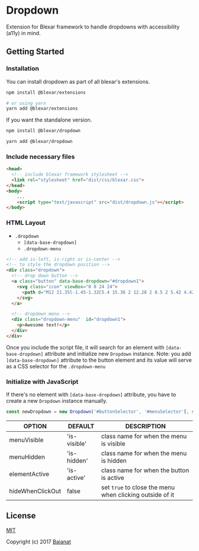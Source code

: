 # Dropdown

Extension for Blexar framework to handle dropdowns with accessibility (a11y) in mind.

## Getting Started

### Installation

You can install dropdown as part of all blexar's extensions.

```bash
npm install @blexar/extensions

# or using yarn
yarn add @blexar/extensions
```

If you want the standalone version.

```bash
npm install @blexar/dropdown

yarn add @blexar/dropdown
```

### Include necessary files

``` html
<head>
  <!-- include blexar framework stylesheet -->
  <link rel="stylesheet" href="dist/css/blexar.css">
</head>
<body>
    ...
    <script type="text/javascript" src="dist/dropdown.js"></script>
</body>
```

### HTML Layout

* `.dropdown`
  * `[data-base-dropdown]`
  * `.dropdown-menu`

``` html
<!-- add is-left, is-right or is-center -->
<!-- to style the dropdown position -->
<div class="dropdown">
  <!-- drop down button -->
  <a class="button" data-base-dropdown="#dropdown1">
    <svg class="icon" viewBox="0 0 24 24">
      <path d="M12 21.35l-1.45-1.32C5.4 15.36 2 12.28 2 8.5 2 5.42 4.42 3 7.5 3c1.74 0 3.41.81 4.5 2.09C13.09 3.81 14.76 3 16.5 3 19.58 3 22 5.42 22 8.5c0 3.78-3.4 6.86-8.55 11.54L12 21.35z"/>
    </svg>
  </a>

  <!-- dropdown menu -->
  <div class="dropdown-menu"  id="dropdown1">
    <p>Awesome text!</p>
  </div>
</div>
```

Once you include the script file, it will search for an element with `[data-base-dropdown]` attribute and initialize new `Dropdown` instance.
Note: you add `[data-base-dropdown]` attribute to the button element and its value will serve as a CSS selector for the `.dropdown-menu`

### Initialize with JavaScript

If there's no element with `[data-base-dropdown]` attribute, you have to create a new `Dropdown` instance manually.

```js
const newDropdown = new Dropdown('#buttonSelector', '#menuSelector'[, settings]);
```

| OPTION | DEFAULT | DESCRIPTION |
| ------ | ------- | ----------- |
| menuVisible | 'is-visible' | class name for when the menu is visible |
| menuHidden | 'is-hidden' | class name for when the menu is hidden |
| elementActive | 'is-active' | class name for when the button is active |
| hideWhenClickOut | false | set `true` to close the menu when clicking outside of it |

## License

[MIT](http://opensource.org/licenses/MIT)

Copyright (c) 2017 [Baianat](http://baianat.com)
